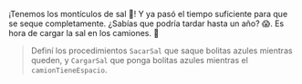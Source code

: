 <gs-attire attire-url="https://raw.githubusercontent.com/MumukiProject/mumuki-guia-gobstones-salinas-del-bebedero-secundaria/master/assets/attires/config_1582053360082.json"></gs-attire>

¡Tenemos los montículos de sal :tada:! Y ya pasó el tiempo suficiente para que se seque completamente. ¿Sabías que podría tardar hasta un año? :scream:. Es hora de cargar la sal en los camiones. :truck:

> Definí los procedimientos `SacarSal` que saque bolitas azules mientras queden, y `CargarSal` que ponga bolitas azules mientras el `camionTieneEspacio`. 
